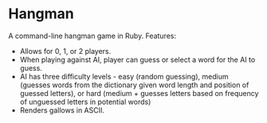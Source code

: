 Hangman
=======

A command-line hangman game in Ruby. Features: 
 * Allows for 0, 1, or 2 players. 
 * When playing against AI, player can guess or select a word for the AI to guess.
 * AI has three difficulty levels - easy (random guessing), medium (guesses words from the dictionary given word length and position of guessed letters), or hard (medium + guesses letters based on frequency of unguessed letters in potential words)
 * Renders gallows in ASCII.
